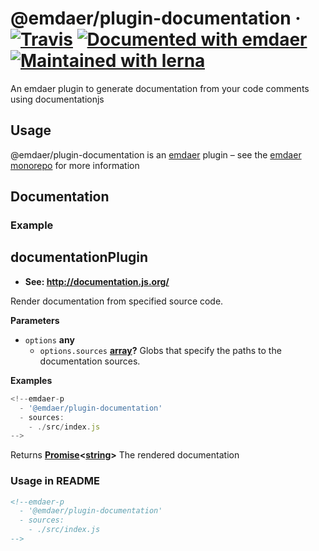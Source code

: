 <!--
  This file was generated by emdaer

  Its template can be found at .emdaer/README.emdaer.md
-->

<h1 id="-emdaer-plugin-documentation-travis-documented-with-emdaer-maintained-with-lerna">@emdaer/plugin-documentation · <a href="https://travis-ci.org/emdaer/emdaer/"><img src="https://img.shields.io/travis/emdaer/emdaer.svg?style=flat-square" alt="Travis"></a> <a href="https://github.com/emdaer/emdaer"><img src="https://img.shields.io/badge/📓-documented%20with%20emdaer-F06632.svg?style=flat-square" alt="Documented with emdaer"></a> <a href="https://lernajs.io/"><img src="https://img.shields.io/badge/🐉-maintained%20with%20lerna-cc00ff.svg?style=flat-square" alt="Maintained with lerna"></a></h1>
<p>An emdaer plugin to generate documentation from your code comments using documentationjs</p>
<h2 id="usage">Usage</h2>
<p>@emdaer/plugin-documentation is an <a href="https://github.com/emdaer/emdaer/">emdaer</a> plugin – see the <a href="https://github.com/emdaer/emdaer/">emdaer monorepo</a> for more information</p>
<h2 id="documentation">Documentation</h2>
<h3 id="example">Example</h3>
<!-- Generated by documentation.js. Update this documentation by updating the source code. -->
<h2 id="documentationplugin">documentationPlugin</h2>
<ul>
<li><strong>See: <a href="http://documentation.js.org/">http://documentation.js.org/</a></strong></li>
</ul>
<p>Render documentation from specified source code.</p>
<p><strong>Parameters</strong></p>
<ul>
<li><code>options</code> <strong>any</strong> <ul>
<li><code>options.sources</code> <strong><a href="https://developer.mozilla.org/en-US/docs/Web/JavaScript/Reference/Global_Objects/Array">array</a>?</strong> Globs that specify the paths to the documentation sources.</li>
</ul>
</li>
</ul>
<p><strong>Examples</strong></p>

```javascript
<!--emdaer-p
  - '@emdaer/plugin-documentation'
  - sources:
    - ./src/index.js
-->
```
<p>Returns <strong><a href="https://developer.mozilla.org/en-US/docs/Web/JavaScript/Reference/Global_Objects/Promise">Promise</a>&lt;<a href="https://developer.mozilla.org/en-US/docs/Web/JavaScript/Reference/Global_Objects/String">string</a>&gt;</strong> The rendered documentation</p>
<h3 id="usage-in-readme">Usage in README</h3>

```md
<!--emdaer-p
  - '@emdaer/plugin-documentation'
  - sources:
    - ./src/index.js
-->
```
